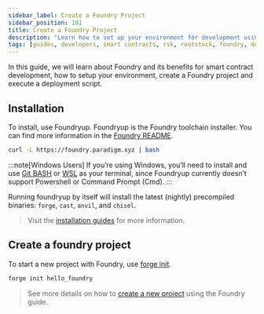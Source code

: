```yaml
---
sidebar_label: Create a Foundry Project
sidebar_position: 101
title: Create a Foundry Project
description: "Learn how to set up your environment for development using Foundry"
tags: [guides, developers, smart contracts, rsk, rootstock, foundry, dApps]
---
```



In this guide, we will learn about Foundry and its benefits for smart contract development, how to setup your environment, create a Foundry project and execute a deployment script.

## Installation

To install, use Foundryup. Foundryup is the Foundry toolchain installer. You can find more information in the [Foundry README](https://github.com/foundry-rs/foundry/blob/master/foundryup/README.md).

```bash
curl -L https://foundry.paradigm.xyz | bash
```
:::note[Windows Users]
If you’re using Windows, you’ll need to install and use [Git BASH](https://gitforwindows.org/) or [WSL](https://learn.microsoft.com/en-us/windows/wsl/install) as your terminal, since Foundryup currently doesn’t support Powershell or Command Prompt (Cmd).
:::

Running foundryup by itself will install the latest (nightly) precompiled binaries: `forge`, `cast`, `anvil`, and `chisel`.

> Visit the [installation guides](https://book.getfoundry.sh/getting-started/installation) for more information.

## Create a foundry project

To start a new project with Foundry, use [forge init](https://book.getfoundry.sh/reference/forge/forge-init.html).

```bash
forge init hello_foundry
```

> See more details on how to [create a new project](https://book.getfoundry.sh/projects/creating-a-new-project) using the Foundry guide.

